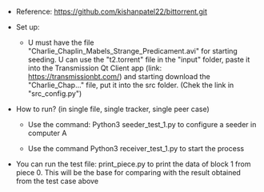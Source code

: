 - Reference: https://github.com/kishanpatel22/bittorrent.git

- Set up:
    + U must have the file "Charlie_Chaplin_Mabels_Strange_Predicament.avi" for starting seeding. U can use the "t2.torrent" file in the "input" folder, paste it into the Transmission Qt Client app (link: https://transmissionbt.com/) and starting download the "Charlie_Chap..." file, put it into the src folder. (Chek the link in "src_config.py")

- How to run? (in single file, single tracker, single peer case)

    + Use the command: Python3 seeder_test_1.py to configure a seeder in computer A

    + Use the command Python3 receiver_test_1.py to start the process

- You can run the test file: print_piece.py to print the data of block 1 from piece 0. This will be the base for comparing with the result obtained from the test case above